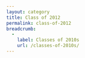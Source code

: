 ```yaml
---
layout: category
title: Class of 2012
permalink: class-of-2012
breadcrumb:
  -
    label: Classes of 2010s
    url: /classes-of-2010s/
---
```

